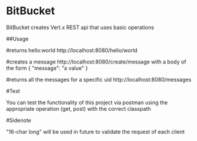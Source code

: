 # BitBucket

BitBucket creates Vert.x REST api that uses basic operations

##Usage

#returns hello:world
http://localhost:8080/hello/world

#creates a message
http://localhost:8080/create/message
with a body of the form 
{
    "message": "a value"
}

#returns all the messages for a specific uid
http://localhost:8080/messages

#Test

You can test the functionality of this project via postman
using the appropriate operation (get, post) with the correct classpath

#Sidenote

"16-char long" will be used in future to validate the request of each client 
